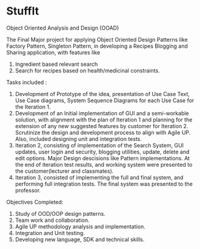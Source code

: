 # StuffIt
Object Oriented Analysis and Design (OOAD)

The Final Major project for applying Object Oriented Design Patterns like Factory Pattern, Singleton Pattern, in
 developing a Recipes Blogging and Sharing application, with features like
 
 1. Ingredient based relevant search
 2. Search for recipes based on health/medicinal constraints.
 
Tasks included :
 1. Development of Prototype of the idea, presentation of Use Case Text, Use Case diagrams, System Sequence Diagrams for each Use Case for the Iteration 1.
 2. Development of an Initial implementation of GUI and a semi-workable solution, with alignment with the plan of Iteration 1 and planning for the extension of any new suggested features by customer for Iteration 2. Scrutinize the design and development process to align with Agile UP. Also, included designing unit and integration tests.
 3. Iteration 2, consisting of implementation of the Search System, GUI updates, user login and security, blogging utilities, update, delete and edit options. Major Design descisions like Pattern implementations. At the end of iteration test results, and working system were presented to the customer(lecturer and classmates).
 4. Iteration 3, consisted of implementing the full and final system, and performing full integration tests.  The final system was presented to the professor.
 
 Objectives Completed:
 1. Study of OOD/OOP design patterns.
 2. Team work and collaboration.
 3. Agile UP methodology analysis and implementation.
 4. Integration and Unit testing.
 5. Developing new language, SDK and technical skills.
 
